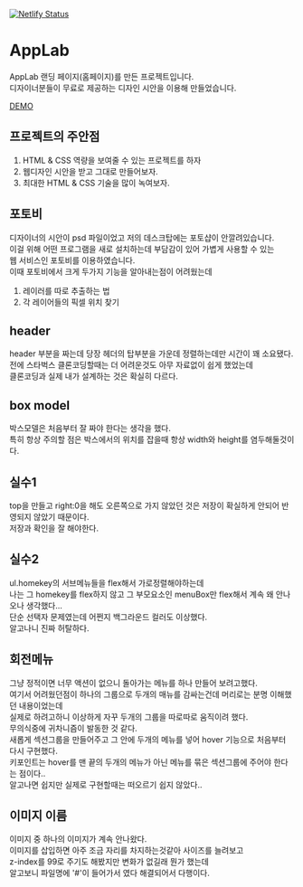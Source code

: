 [![Netlify Status](https://api.netlify.com/api/v1/badges/9f2f756f-e1fc-48d9-9c07-b7d7433d8aaa/deploy-status)](https://singular-shortbread-f5b80f.netlify.app)

# AppLab

AppLab 랜딩 페이지(홈페이지)를 만든 프로젝트입니다. <br> 
디자이너분들이 무료로 제공하는 디자인 시안을 이용해 만들었습니다. <br>

[DEMO](https://singular-shortbread-f5b80f.netlify.app/) <br/>

## 프로젝트의 주안점
1. HTML & CSS 역량을 보여줄 수 있는 프로젝트를 하자
2. 웹디자인 시안을 받고 그대로 만들어보자.
3. 최대한 HTML & CSS 기술을 많이 녹여보자.

## 포토비
디자이너의 시안이 psd 파일이었고 저의 데스크탑에는 포토샵이 안깔려있습니다.<br>
이걸 위해 어떤 프로그램을 새로 설치하는데 부담감이 있어 가볍게 사용할 수 있는<br>
웹 서비스인 포토비를 이용하였습니다.<br>
이때 포토비에서 크게 두가지 기능을 알아내는점이 어려웠는데<br>
1. 레이러를 따로 추출하는 법
2. 각 레이어들의 픽셀 위치 찾기 

## header
header 부분을 짜는데 당장 헤더의 탑부분을 가운데 정렬하는데만 시간이 꽤 소요됐다.<br>
전에 스타벅스 클론코딩할때는 더 어려운것도 아무 자료없이 쉽게 했었는데<br>
클론코딩과 실제 내가 설계하는 것은 확실히 다르다.<br>

## box model
박스모델은 처음부터 잘 짜야 한다는 생각을 했다.<br>
특히 항상 주의할 점은 박스에서의 위치를 잡을때 항상 width와 height를 염두해둘것이다.<br>

## 실수1 
top을 만들고 right:0을 해도 오른쪽으로 가지 않았던 것은 저장이 확실하게 안되어 반영되지 않았기 때문이다.<br>
저장과 확인을 잘 해야한다.<br>

## 실수2
ul.homekey의 서브메뉴들을 flex해서 가로정렬해야하는데<br>
나는 그 homekey를 flex하지 않고 그 부모요소인 menuBox만 flex해서 계속 왜 안나오나 생각했다... <br>
단순 선택자 문제였는데 어쩐지 백그라운드 컬러도 이상했다.<br> 
알고나니 진짜 허탈하다.<br>

## 회전메뉴
그냥 정적이면 너무 액션이 없으니 돌아가는 메뉴를 하나 만들어 보려고했다. <br>
여기서 어려웠던점이 하나의 그룹으로 두개의 매뉴를 감싸는건데 머리로는 분명 이해했던 내용이었는데 <br>
실제로 하려고하니 이상하게 자꾸 두개의 그룹을 따로따로 움직이려 했다.<br>
무의식중에 귀차니즘이 발동한 것 같다.<br>
새롭게 섹션그룹을 만들어주고 그 안에 두개의 메뉴를 넣어 hover 기능으로 처음부터 다시 구현했다.<br>
키포인트는 hover를 맨 끝의 두개의 메뉴가 아닌 메뉴를 묶은 섹션그룹에 주어야 한다는 점이다.. <br>
알고나면 쉽지만 실제로 구현할때는 떠오르기 쉽지 않았다..<br>

## 이미지 이름
이미지 중 하나의 이미지가 계속 안나왔다.<br>
이미지를 삽입하면 아주 조금 자리를 차지하는것같아 사이즈를 늘려보고<br>
z-index를 99로 주기도 해봤지만 변화가 없길래 뭔가 했는데<br>
알고보니 파일명에 '#'이 들어가서 였다 해결되어서 다행이다.<br>

